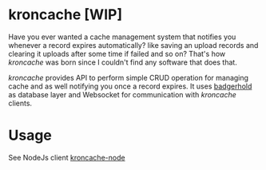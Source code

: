 # kroncache [WIP]
Have you ever wanted a cache management system that notifies you whenever a record expires automatically? like saving an upload records and clearing it uploads after some time if failed and so on? That's how *kroncache* was born since I couldn't find any software that does that.

*kroncache* provides API to perform simple CRUD operation for managing cache and as well notifying you once a record expires. It uses [badgerhold](https://github.com/timshannon/badgerhold) as database layer and Websocket for communication with *kroncache* clients.


# Usage 

See NodeJs client [kroncache-node](https://github.com/Akumzy/kroncache-node)
